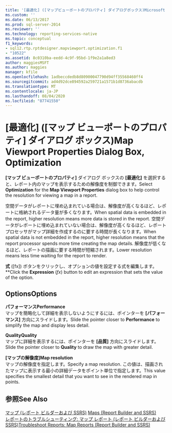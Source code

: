 ```yaml
---
title: '[最適化] ([マップビューポートのプロパティ] ダイアログボックス)Microsoft Docs'
ms.custom: ''
ms.date: 06/13/2017
ms.prod: sql-server-2014
ms.reviewer: ''
ms.technology: reporting-services-native
ms.topic: conceptual
f1_keywords:
- sql12.rtp.rptdesigner.mapviewport.optimization.f1
- "10522"
ms.assetid: 8c0310ba-eedd-4c9f-95bd-1f9e2a1a8ed3
author: maggiesMSFT
ms.author: maggies
manager: kfile
ms.openlocfilehash: 1adbeccdedb8d80900047790d94ff35568460ff4
ms.sourcegitcommit: ad4d92dce894592a259721a1571b1d8736abacdb
ms.translationtype: MT
ms.contentlocale: ja-JP
ms.lasthandoff: 08/04/2020
ms.locfileid: "87741550"
---
```

# <a name="map-viewport-properties-dialog-box-optimization"></a><span data-ttu-id="4c5af-102">[最適化] ([マップ ビューポートのプロパティ] ダイアログ ボックス)</span><span class="sxs-lookup"><span data-stu-id="4c5af-102">Map Viewport Properties Dialog Box, Optimization</span></span>
  <span data-ttu-id="4c5af-103">**[マップ ビューポートのプロパティ]** ダイアログ ボックスの **[最適化]** を選択すると、レポート内のマップを表示するための解像度を制御できます。</span><span class="sxs-lookup"><span data-stu-id="4c5af-103">Select **Optimization** for the **Map Viewport Properties** dialog box to help control the resolution for viewing a map in a report.</span></span>  
  
 <span data-ttu-id="4c5af-104">空間データがレポートに埋め込まれている場合は、解像度が高くなるほど、レポートに格納されるデータ量が多くなります。</span><span class="sxs-lookup"><span data-stu-id="4c5af-104">When spatial data is embedded in the report, higher resolution means more data is stored in the report.</span></span> <span data-ttu-id="4c5af-105">空間データがレポートに埋め込まれていない場合は、解像度が高くなるほど、レポート プロセッサがマップ詳細を作成するのに要する時間が長くなります。</span><span class="sxs-lookup"><span data-stu-id="4c5af-105">When spatial data is not embedded in the report, higher resolution means that the report processor spends more time creating the map details.</span></span> <span data-ttu-id="4c5af-106">解像度が低くなるほど、レポートの描画に要する時間が短縮されます。</span><span class="sxs-lookup"><span data-stu-id="4c5af-106">Lower resolution means less time waiting for the report to render.</span></span>  
  
 <span data-ttu-id="4c5af-107">**式** ([fx]) ボタンをクリックし、オプションの値を設定する式を編集します。\*\*</span><span class="sxs-lookup"><span data-stu-id="4c5af-107">Click the **Expression** (*fx*) button to edit an expression that sets the value of the option.</span></span>  
  
## <a name="options"></a><span data-ttu-id="4c5af-108">Options</span><span class="sxs-lookup"><span data-stu-id="4c5af-108">Options</span></span>  
 <span data-ttu-id="4c5af-109">**パフォーマンス**</span><span class="sxs-lookup"><span data-stu-id="4c5af-109">**Performance**</span></span>  
 <span data-ttu-id="4c5af-110">マップを簡略化して詳細を表示しないようにするには、ポインターを **[パフォーマンス]** 方向にスライドします。</span><span class="sxs-lookup"><span data-stu-id="4c5af-110">Slide the pointer closer to **Performance** to simplify the map and display less detail.</span></span>  
  
 <span data-ttu-id="4c5af-111">**Quality**</span><span class="sxs-lookup"><span data-stu-id="4c5af-111">**Quality**</span></span>  
 <span data-ttu-id="4c5af-112">マップに詳細を表示するには、ポインターを **[品質]** 方向にスライドします。</span><span class="sxs-lookup"><span data-stu-id="4c5af-112">Slide the pointer closer to **Quality** to draw the map with greater detail.</span></span>  
  
 <span data-ttu-id="4c5af-113">**[マップの解像度]**</span><span class="sxs-lookup"><span data-stu-id="4c5af-113">**Map resolution**</span></span>  
 <span data-ttu-id="4c5af-114">マップの解像度を指定します。</span><span class="sxs-lookup"><span data-stu-id="4c5af-114">Specify a map resolution.</span></span> <span data-ttu-id="4c5af-115">この値は、描画されたマップに表示する最小の詳細データをポイント単位で指定します。</span><span class="sxs-lookup"><span data-stu-id="4c5af-115">This value specifies the smallest detail that you want to see in the rendered map in points.</span></span>  
  
## <a name="see-also"></a><span data-ttu-id="4c5af-116">参照</span><span class="sxs-lookup"><span data-stu-id="4c5af-116">See Also</span></span>  
 <span data-ttu-id="4c5af-117">[マップ &#40;レポート ビルダーおよび SSRS&#41;](report-design/maps-report-builder-and-ssrs.md) </span><span class="sxs-lookup"><span data-stu-id="4c5af-117">[Maps &#40;Report Builder and SSRS&#41;](report-design/maps-report-builder-and-ssrs.md) </span></span>  
 [<span data-ttu-id="4c5af-118">レポートのトラブルシューティング: マップ レポート &#40;レポート ビルダーおよび SSRS&#41;</span><span class="sxs-lookup"><span data-stu-id="4c5af-118">Troubleshoot Reports: Map Reports &#40;Report Builder and SSRS&#41;</span></span>](report-design/troubleshoot-reports-map-reports-report-builder-and-ssrs.md)  
  
  
